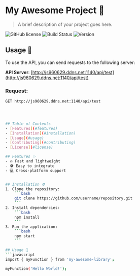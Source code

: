 # My Awesome Project 🚀

> A brief description of your project goes here.

![GitHub license](https://img.shields.io/badge/license-MIT-blue.svg)
![Build Status](https://img.shields.io/github/workflow/status/owner/repo/CI)
![Version](https://img.shields.io/badge/version-1.0-green.svg)

## Usage 📜
To use the API, you can send requests to the following server:

**API Server**: [http://js960629.ddns.net:1140/api/test](http://js960629.ddns.net:1140/api/test)

### Request:
```bash
GET http://js960629.ddns.net:1140/api/test




## Table of Contents
- [Features](#features)
- [Installation](#installation)
- [Usage](#usage)
- [Contributing](#contributing)
- [License](#license)

## Features ✨
- 🔥 Fast and lightweight
- 🛠️ Easy to integrate
- 💻 Cross-platform support


## Installation ⚙️
1. Clone the repository:
    ```bash
    git clone https://github.com/username/repository.git
    ```
2. Install dependencies:
    ```bash
    npm install
    ```
3. Run the application:
    ```bash
    npm start
    ```

## Usage 📜
```javascript
import { myFunction } from 'my-awesome-library';

myFunction('Hello World!');
